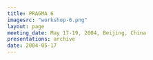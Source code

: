 ```yaml
---
title: PRAGMA 6
imagesrc: "workshop-6.png"
layout: page
meeting_date: May 17-19, 2004, Beijing, China
presentations: archive
date: 2004-05-17
---
```


